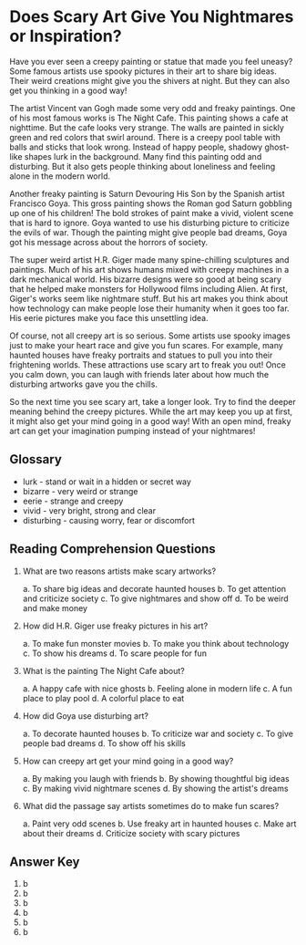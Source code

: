 # Does Scary Art Give You Nightmares or Inspiration?

Have you ever seen a creepy painting or statue that made you feel uneasy? Some famous artists use spooky pictures in their art to share big ideas. Their weird creations might give you the shivers at night. But they can also get you thinking in a good way!

The artist Vincent van Gogh made some very odd and freaky paintings. One of his most famous works is The Night Cafe. This painting shows a cafe at nighttime. But the cafe looks very strange. The walls are painted in sickly green and red colors that swirl around. There is a creepy pool table with balls and sticks that look wrong. Instead of happy people, shadowy ghost-like shapes lurk in the background. Many find this painting odd and disturbing. But it also gets people thinking about loneliness and feeling alone in the modern world.

Another freaky painting is Saturn Devouring His Son by the Spanish artist Francisco Goya. This gross painting shows the Roman god Saturn gobbling up one of his children! The bold strokes of paint make a vivid, violent scene that is hard to ignore. Goya wanted to use his disturbing picture to criticize the evils of war. Though the painting might give people bad dreams, Goya got his message across about the horrors of society.

The super weird artist H.R. Giger made many spine-chilling sculptures and paintings. Much of his art shows humans mixed with creepy machines in a dark mechanical world. His bizarre designs were so good at being scary that he helped make monsters for Hollywood films including Alien. At first, Giger's works seem like nightmare stuff. But his art makes you think about how technology can make people lose their humanity when it goes too far. His eerie pictures make you face this unsettling idea.

Of course, not all creepy art is so serious. Some artists use spooky images just to make your heart race and give you fun scares. For example, many haunted houses have freaky portraits and statues to pull you into their frightening worlds. These attractions use scary art to freak you out! Once you calm down, you can laugh with friends later about how much the disturbing artworks gave you the chills.

So the next time you see scary art, take a longer look. Try to find the deeper meaning behind the creepy pictures. While the art may keep you up at first, it might also get your mind going in a good way! With an open mind, freaky art can get your imagination pumping instead of your nightmares!

## Glossary

- lurk - stand or wait in a hidden or secret way
- bizarre - very weird or strange
- eerie - strange and creepy
- vivid - very bright, strong and clear
- disturbing - causing worry, fear or discomfort

## Reading Comprehension Questions

1. What are two reasons artists make scary artworks?

   a. To share big ideas and decorate haunted houses
   b. To get attention and criticize society
   c. To give nightmares and show off
   d. To be weird and make money

2. How did H.R. Giger use freaky pictures in his art?

   a. To make fun monster movies
   b. To make you think about technology
   c. To show his dreams
   d. To scare people for fun

3. What is the painting The Night Cafe about?

   a. A happy cafe with nice ghosts
   b. Feeling alone in modern life
   c. A fun place to play pool
   d. A colorful place to eat

4. How did Goya use disturbing art?

   a. To decorate haunted houses
   b. To criticize war and society
   c. To give people bad dreams
   d. To show off his skills

5. How can creepy art get your mind going in a good way?

   a. By making you laugh with friends
   b. By showing thoughtful big ideas
   c. By making vivid nightmare scenes
   d. By showing the artist's dreams

6. What did the passage say artists sometimes do to make fun scares?

   a. Paint very odd scenes
   b. Use freaky art in haunted houses
   c. Make art about their dreams
   d. Criticize society with scary pictures

## Answer Key

1. b
2. b
3. b
4. b
5. b
6. b
